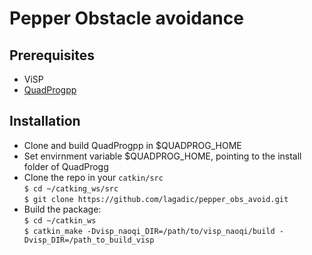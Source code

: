 # Pepper Obstacle avoidance

## Prerequisites
* ViSP
* [QuadProgpp](https://github.com/liuq/QuadProgpp)

## Installation
* Clone and build QuadProgpp in $QUADPROG_HOME
* Set envirnment variable $QUADPROG_HOME, pointing to the install folder of QuadProgg  
* Clone the repo in your `catkin/src`   
 `$ cd ~/catking_ws/src`   
 `$ git clone https://github.com/lagadic/pepper_obs_avoid.git`   
* Build the package:   
 `$ cd ~/catkin_ws`   
 `$ catkin_make -Dvisp_naoqi_DIR=/path/to/visp_naoqi/build -Dvisp_DIR=/path_to_build_visp `   
 



